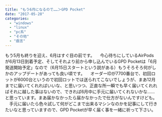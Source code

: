 ```yaml
---
title: "もう6月になるので……＞GPD Pocket"
date: "2017-05-28"
categories: 
  - "windows"
  - "linux"
  - "pc系"
  - "その他"
  - "戯言"
---
```


もう5月も終りを迎え、6月はすぐ目の前です。 　今心待ちにしているAirPodsが6月13日到着予定、そしてそれより前から申し込んでいるGPD Pocketは「6月発送開始予定」なので（6月15日スタートという説がある）もうそろそろ何がしかのアップデートがあっても良い頃です。 　オーダーIDが7700番台で、初回ロットが6000台というので初回ロットでは送られてこないでしょうが、まあ12月までに届いてくれればいいな、と思いつつ、正直な所一瞬でも早く届いてくれればそれに越した事はないので、できれば6月中に手元に届いてくれないかな……と思っています。まあ届かなかったら届かなかったで仕方がないんですけども。 　手元に届いたら色々試して何がどこまで出来るマシンなのかを記事にして行きたいなと思っていますので、GPD Pocketが早く届く事を一緒に祈って下さい。
